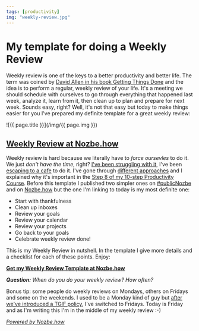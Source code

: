 ```yaml
---
tags: [productivity]
img: "weekly-review.jpg"
---
```


# My template for doing a Weekly Review

Weekly review is one of the keys to a better productivity and better life. The term was coined by [David Allen in his book Getting Things Done][da] and the idea is to perform a regular, weekly review of your life. It's a meeting we should schedule with ourselves to go through everything that happened last week, analyze it, learn from it, then clean up to plan and prepare for next week. Sounds easy, right? Well, it's not that easy but today to make things easier for you I've prepared my definite template for a great weekly review:

<!--More-->

![{{ page.title }}](/img/{{ page.img }})

## [Weekly Review at Nozbe.how][h]

Weekly review is hard because we literally have to *force oursevles* to do it. We just *don't have the time*, right? [I've been struggling with it][wr], I've been [escaping to a cafe][wrs] to do it. I've gone through [different approaches][wra] and I explained why it's important in the [Step 8 of my 10-step Productivity Course][wrp]. Before this template I published two simpler ones on [#publicNozbe][wr1] and on [Nozbe.how][wr2] but the one I'm linking to today is my most definite one:

* Start with thankfulness
* Clean up inboxes
* Review your goals
* Review your calendar
* Review your projects
* Go back to your goals
* Celebrate weekly review done!

This is my Weekly Review in nutshell. In the template I give more details and a checklist for each of these points. Enjoy:

**[Get my Weekly Review Template at Nozbe.how][h]**

***Question:*** *When do you do your weekly review? How often?*

Bonus tip: some people do weekly reviews on Mondays, others on Fridays and some on the weekends. I used to be a Monday kind of guy but [after we've introduced a TGIF policy](https://sliwinski.com/tgif), I've switched to Fridays. Today is Friday and as I'm writing this I'm in the middle of my weekly review :-)

*[Powered by Nozbe.how][how]*

[da]: https://sliwinski.com/david-allen-on-getting-things-done-in-2011-in/
[wr]: https://sliwinski.com/getting-weekly-review-done-after-2-months
[wrs]: https://sliwinski.com/show-starbucks/
[wra]: https://sliwinski.com/ama-weekly-review
[wrap]: https://sliwinski.com/prodchat-weekly-review
[wrm]: https://sliwinski.com/mindmapping-for-weekly-review-and-brainstormi/
[wrp]: https://help.nozbe.com/bonus/lesson-8/
[wr1]: http://nozbe.com/p/1g19
[wr2]: https://nozbe.how/aak4E

[h]: https://nozbe.how/vynaO
[how]: https://how.nozbe.com/
[n]: https://michael.gratis/nozbe
[pm]: http://productivemag.com/
[s]: /show
[t]: http://twitter.com/MSliwinski